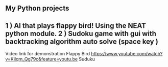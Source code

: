 
My Python projects
-------------------------------------------------------
1 ) AI that plays flappy bird! Using the NEAT python module.
2 ) Sudoku game with gui with backtracking algorithm auto solve (space key )
-----------------------------------------------------------
Video link for demonstration 
Flappy Bird https://www.youtube.com/watch?v=Kilqm_Qg79o&feature=youtu.be
Suduku 
